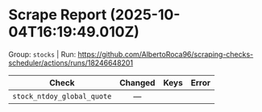 # Scrape Report (2025-10-04T16:19:49.010Z)

Group: `stocks`  |  Run: https://github.com/AlbertoRoca96/scraping-checks-scheduler/actions/runs/18246648201

| Check | Changed | Keys | Error |
|---|:---:|:--|:--|
| `stock_ntdoy_global_quote` | — |  |  |
